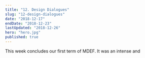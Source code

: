 ```yaml
---
title: "12. Design Dialogues"
slug: "12-design-dialogues"
date: "2018-12-17"
endDate: "2018-12-23"
lastUpdated: "2018-12-26"
hero: "hero.jpg"
published: true
---
```




This week concludes our first term of MDEF. It was an intense and 